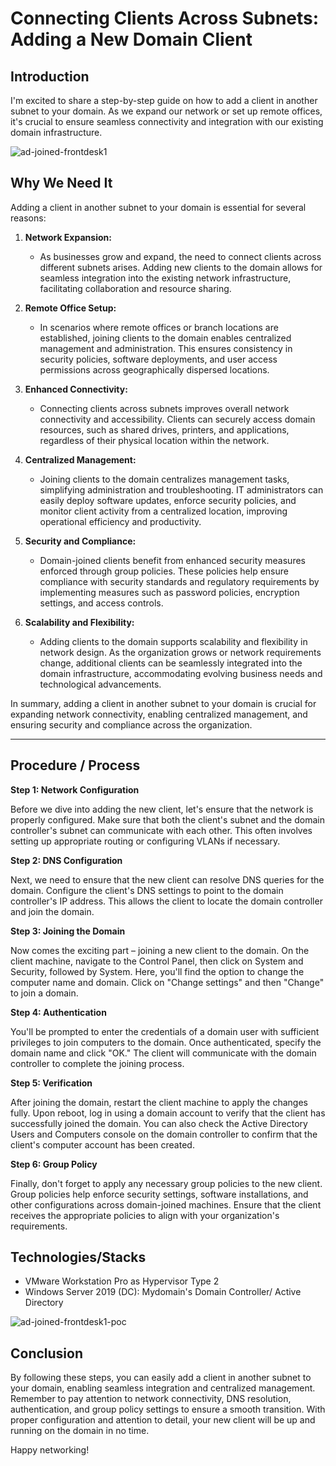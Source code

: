 # Connecting Clients Across Subnets: Adding a New Domain Client


## Introduction
I'm excited to share a step-by-step guide on how to add a client in another subnet to your domain. As we expand our network or set up remote offices, it's crucial to ensure seamless connectivity and integration with our existing domain infrastructure.

![ad-joined-frontdesk1](https://github.com/rasheedjimoh/domainjoinseperatesubnet/assets/157264080/f6bf5950-354f-4d60-a53a-e2c4b827792e)



## Why We Need It

Adding a client in another subnet to your domain is essential for several reasons:

1. **Network Expansion:**
   - As businesses grow and expand, the need to connect clients across different subnets arises. Adding new clients to the domain allows for seamless integration into the existing network infrastructure, facilitating collaboration and resource sharing.

2. **Remote Office Setup:**
   - In scenarios where remote offices or branch locations are established, joining clients to the domain enables centralized management and administration. This ensures consistency in security policies, software deployments, and user access permissions across geographically dispersed locations.

3. **Enhanced Connectivity:**
   - Connecting clients across subnets improves overall network connectivity and accessibility. Clients can securely access domain resources, such as shared drives, printers, and applications, regardless of their physical location within the network.

4. **Centralized Management:**
   - Joining clients to the domain centralizes management tasks, simplifying administration and troubleshooting. IT administrators can easily deploy software updates, enforce security policies, and monitor client activity from a centralized location, improving operational efficiency and productivity.

5. **Security and Compliance:**
   - Domain-joined clients benefit from enhanced security measures enforced through group policies. These policies help ensure compliance with security standards and regulatory requirements by implementing measures such as password policies, encryption settings, and access controls.

6. **Scalability and Flexibility:**
   - Adding clients to the domain supports scalability and flexibility in network design. As the organization grows or network requirements change, additional clients can be seamlessly integrated into the domain infrastructure, accommodating evolving business needs and technological advancements.

In summary, adding a client in another subnet to your domain is crucial for expanding network connectivity, enabling centralized management, and ensuring security and compliance across the organization.

---
 
## Procedure / Process

**Step 1: Network Configuration**

Before we dive into adding the new client, let's ensure that the network is properly configured. Make sure that both the client's subnet and the domain controller's subnet can communicate with each other. This often involves setting up appropriate routing or configuring VLANs if necessary.

**Step 2: DNS Configuration**

Next, we need to ensure that the new client can resolve DNS queries for the domain. Configure the client's DNS settings to point to the domain controller's IP address. This allows the client to locate the domain controller and join the domain.

**Step 3: Joining the Domain**

Now comes the exciting part – joining a new client to the domain. On the client machine, navigate to the Control Panel, then click on System and Security, followed by System. Here, you'll find the option to change the computer name and domain. Click on "Change settings" and then "Change" to join a domain.

**Step 4: Authentication**

You'll be prompted to enter the credentials of a domain user with sufficient privileges to join computers to the domain. Once authenticated, specify the domain name and click "OK." The client will communicate with the domain controller to complete the joining process.

**Step 5: Verification**

After joining the domain, restart the client machine to apply the changes fully. Upon reboot, log in using a domain account to verify that the client has successfully joined the domain. You can also check the Active Directory Users and Computers console on the domain controller to confirm that the client's computer account has been created.

**Step 6: Group Policy**

Finally, don't forget to apply any necessary group policies to the new client. Group policies help enforce security settings, software installations, and other configurations across domain-joined machines. Ensure that the client receives the appropriate policies to align with your organization's requirements.
  
## Technologies/Stacks
- VMware Workstation Pro as Hypervisor Type 2
- Windows Server 2019 (DC): Mydomain's Domain Controller/ Active Directory


![ad-joined-frontdesk1-poc](https://github.com/rasheedjimoh/domainjoinseperatesubnet/assets/157264080/c4243e25-76b4-48ff-97a1-80bfe5db1069)

## Conclusion
By following these steps, you can easily add a client in another subnet to your domain, enabling seamless integration and centralized management. Remember to pay attention to network connectivity, DNS resolution, authentication, and group policy settings to ensure a smooth transition. With proper configuration and attention to detail, your new client will be up and running on the domain in no time.

Happy networking!
